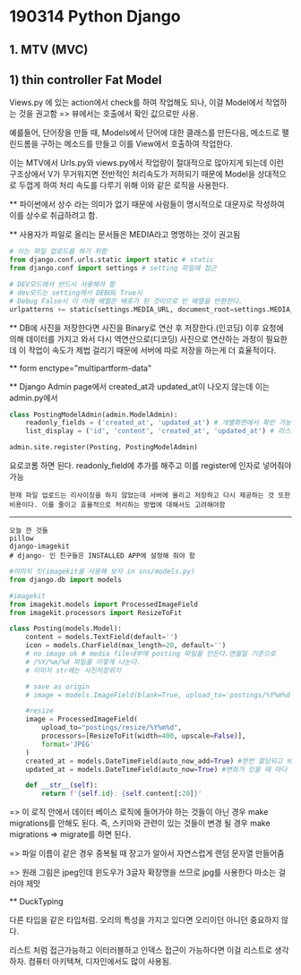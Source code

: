 # 190314 Python Django

## 1. MTV (MVC)

## 1) thin controller Fat Model

Views.py 에 있는 action에서 check를 하여 작업해도 되나, 이걸 Model에서 작업하는 것을 권고함 => 뷰에서는 호출에서 확인 값으로만 사용.

예를들어, 단어장을 만들 때, Models에서 단어에 대한 클래스를 만든다음, 메소드로 팰린드롬을 구하는 메소드를 만들고 이를 View에서 호출하여 작업한다.

이는 MTV에서 Urls.py와 views.py에서 작업량이 절대적으로 많아지게 되는데 이런 구조상에서 V가 무거워지면 전반적인 처리속도가 저하되기 때문에 Model을 상대적으로 두껍게 하여 처리 속도를 다루기 위해 이와 같은 로직을 사용한다.

** 파이썬에서 상수 라는 의미가 없기 때문에 사람들이 명시적으로 대문자로 작성하여 이를 상수로 취급하려고 함.

** 사용자가 파일로 올리는 문서들은 MEDIA라고 명명하는 것이 권고됨

```python
# 이는 파일 업로드를 하기 위함
from django.conf.urls.static import static # static
from django.conf import settings # setting 파일에 접근

# DEV모드에서 반드시 사용해야 함
# dev모드는 setting에서 DEBUG True시
# Debug False시 이 아래 배열은 배포가 된 것이므로 빈 배열을 반환한다.
urlpatterns += static(settings.MEDIA_URL, document_root=settings.MEDIA_URL)
```



** DB에 사진을 저장한다면 사진을 Binary로 연산 후 저장한다.(인코딩) 이후 요청에 의해 데이터를 가지고 와서 다시 역연산으로(디코딩) 사진으로 연산하는 과정이 필요한데 이 작업이 속도가 제법 걸리기 때문에 서버에 따로 저장을 하는게 더 효율적이다.



** form enctype="multipartform-data"

** Django Admin page에서 created_at과 updated_at이 나오지 않는데 이는 admin.py에서

```python
class PostingModelAdmin(admin.ModelAdmin):
    readonly_fields = ('created_at', 'updated_at') # 개별화면에서 확인 가능
    list_display = ('id', 'content', 'created_at', 'updated_at') # 리스트에서 보여질 컬럼들

admin.site.register(Posting, PostingModelAdmin)
```

요로코롬 하면 된다. readonly_field에 추가를 해주고 이를 register에 인자로 넣어줘야 가능

```
현재 파일 업로드는 리사이징을 하지 않았는데 서버에 올리고 저장하고 다시 제공하는 것 또한 비용이다. 이를 줄이고 효율적으로 처리하는 방법에 대해서도 고려해야함
```

***

```
오늘 깐 것들
pillow
django-imagekit
# django- 인 친구들은 INSTALLED APP에 설정해 줘야 함
```

```python
#이미지 킷(imagekit을 사용해 보자 in sns/models.py)
from django.db import models

#imagekit
from imagekit.models import ProcessedImageField
from imagekit.processors import ResizeToFit

class Posting(models.Model):
    content = models.TextField(default='')
    icon = models.CharField(max_length=20, default='')
    # no image ok # media file내부에 posting 파일을 만든다.연월일 기준으로
    # /%Y/%m/%d 파일을 이렇게 나눈다.
    # 이미지 str에는 사진저장위치

    # save as origin
    # image = models.ImageField(blank=True, upload_to='postings/%Y%m%d')

    #resize
    image = ProcessedImageField(
        upload_to="postings/resize/%Y%m%d",
        processors=[ResizeToFit(width=400, upscale=False)],
        format='JPEG'
    )
    created_at = models.DateTimeField(auto_now_add=True) #한번 할당되고 바뀌지 않음
    updated_at = models.DateTimeField(auto_now=True) #변화가 있을 때 마다 기록

    def __str__(self):
        return f'{self.id}: {self.content[:20]}'

```

=> 이 로직 안에서 데이터 베이스 로직에 들어가야 하는 것들이 아닌 경우 make migrations를 안해도 된다. 즉, 스키마와 관련이 있는 것들이 변경 될 경우 make migrations => migrate를 하면 된다.

=> 파일 이름이 같은 경우 중복될 때 장고가 알아서 자연스럽게 랜덤 문자열 만들어줌

=> 원래 그림은 jpeg인데 윈도우가 3글자 확장명을 쓰므로 jpg를 사용한다 마소는 걸러야 제맛

** DuckTyping

다른 타입을 같은 타입처럼. 오리의 특성을 가지고 있다면 오리이던 아니던 중요하지 않다.

리스트 처럼 접근가능하고 이터러블하고 인덱스 접근이 가능하다면 이걸 리스트로 생각하자. 컴퓨터 아키텍쳐, 디자인에서도 많이 사용됨.